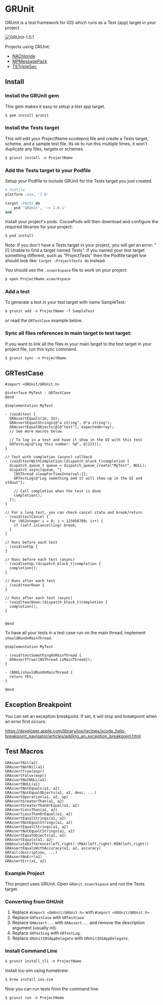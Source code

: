 # GRUnit 

GRUnit is a test framework for iOS which runs as a Test (app) target in your project.

![GRUnit-1.0.1](https://raw.githubusercontent.com/gabriel/GRUnit/master/GRUnit-1.0.1.png)

Projects using GRUnit:

* [NAChloride](https://github.com/gabriel/NAChloride)
* [MPMessagePack](https://github.com/gabriel/MPMessagePack)
* [TSTripleSec](https://github.com/gabriel/TSTripleSec)

## Install

### Install the GRUnit gem

This gem makes it easy to setup a test app target.

```xml
$ gem install grunit
```

### Install the Tests target

This will edit your ProjectName.xcodeproj file and create a Tests target, scheme, and a sample test file. Its ok to run this multiple times, it won't duplicate any files, targets or schemes.

```xml
$ grunit install -n ProjectName
```

### Add the Tests target to your Podfile

Setup your Podfile to include GRUnit for the Tests target you just created. 

```ruby
# Podfile
platform :ios, '7.0'

target :Tests do
	pod 'GRUnit', '~> 1.0.1'
end
```

Install your project's pods. CocoaPods will then download and configure the required libraries for your project:

```xml
$ pod install
```

Note: If you don't have a Tests target in your project, you will get an error: "[!] Unable to find a target named Tests". If you named your test target something different, such as "ProjectTests" then the Podfile target line should look like: `target :ProjectTests do` instead.

You should use the `.xcworkspace` file to work on your project:

```xml
$ open ProjectName.xcworkspace
```

### Add a test

To generate a test in your test target with name SampleTest:

```xml
$ grunit add -n ProjectName -f SampleTest
```

or read the `GRTestCase` example below.

### Sync all files references in main target to test target:

If you want to link all the files in your main target to the test target in your project file, run this sync command.

```xml
$ grunit sync -n ProjectName
```

## GRTestCase

```objc
#import <GRUnit/GRUnit.h>

@interface MyTest : GRTestCase
@end

@implementation MyTest

- (void)test {
  GRAssertEquals(1U, 1U);
  GRAssertEqualStrings(@"a string", @"a string");
  GRAssertEqualObjects(@[@"test"], expectedArray);
  // See more macros below

  // To log in a test and have it show in the UI with this test
  GHTestLog(@"Log this number: %@", @(123));
}

// Test with completion (async) callback
- (void)testWithCompletion:(dispatch_block_t)completion {
  dispatch_queue_t queue = dispatch_queue_create("MyTest", NULL);
  dispatch_async(queue, ^{
    [NSThread sleepForTimeInterval:2];
    GRTestLog(@"Log something and it will show up in the UI and stdout");

    // Call completion when the test is done
    completion();
  });
}

// For a long test, you can check cancel state and break/return
- (void)testCancel {
  for (NSInteger i = 0; i < 123456789; i++) {
    if (self.isCancelling) break;
  }
}

// Runs before each test
- (void)setUp {
}

// Runs before each test (async)
- (void)setUp:(dispatch_block_t)completion {
  completion();
}

// Runs after each test
- (void)tearDown {
}

// Runs after each test (async)
- (void)tearDown:(dispatch_block_t)completion {
  completion();
}


@end
```

To have all your tests in a test case run on the main thread, implement `shouldRunOnMainThread`.

```objc
@implementation MyTest

- (void)testSomethingOnMainThread {
  GRAssertTrue([NSThread isMainThread]);
}

- (BOOL)shouldRunOnMainThread {
  return YES;
}

@end
```

## Exception Breakpoint

You can set an exception breakpoint. If set, it will stop and breakpoint when an error first occurs.

https://developer.apple.com/library/ios/recipes/xcode_help-breakpoint_navigator/articles/adding_an_exception_breakpoint.html

## Test Macros

```
GRAssertNil(a1)
GRAssertNotNil(a1)
GRAssertTrue(expr)
GRAssertFalse(expr)
GRAssertNotNULL(a1)
GRAssertNULL(a1)
GRAssertNotEquals(a1, a2)
GRAssertNotEqualObjects(a1, a2, desc, ...)
GRAssertOperation(a1, a2, op)
GRAssertGreaterThan(a1, a2)
GRAssertGreaterThanOrEqual(a1, a2)
GRAssertLessThan(a1, a2)
GRAssertLessThanOrEqual(a1, a2)
GRAssertEqualStrings(a1, a2)
GRAssertNotEqualStrings(a1, a2)
GRAssertEqualCStrings(a1, a2)
GRAssertNotEqualCStrings(a1, a2)
GRAssertEqualObjects(a1, a2)
GRAssertEquals(a1, a2)
GHAbsoluteDifference(left,right) (MAX(left,right)-MIN(left,right))
GRAssertEqualsWithAccuracy(a1, a2, accuracy)
GRFail(description, ...)
GRAssertNoErr(a1)
GRAssertErr(a1, a2)
```

### Example Project

This project uses GRUnit. Open `GRUnit.xcworkspace` and run the Tests target.

### Converting from GHUnit

1. Replace `#import <GHUnit/GHUnit.h>` with `#import <GRUnit/GRUnit.h>`
1. Replace `GHTestCase` with `GRTestCase`
1. Replace `GHAssert...` with `GRAssert...` and remove the description argument (usually nil).
1. Replace `GHTestLog` with `GRTestLog`.
1. Replace `GHUnitIOSAppDelegate` with `GRUnitIOSAppDelegate`.

### Install Command Line

```xml
$ grunit install_cli -n ProjectName
```

Install ios-sim using homebrew:

```xml
$ brew install ios-sim
```

Now you can run tests from the command line:

```xml
$ grunit run -n ProjectName
```
